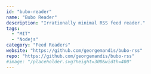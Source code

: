 ```yaml
---
id: "bubo-reader"
name: "Bubo Reader"
description: "Irrationally minimal RSS feed reader."
tags:
  - "MIT"
  - "Nodejs"
category: "Feed Readers"
website: "https://github.com/georgemandis/bubo-rss"
repo: "https://github.com/georgemandis/bubo-rss"
#image: "/placeholder.svg?height=300&width=400"
---
```


